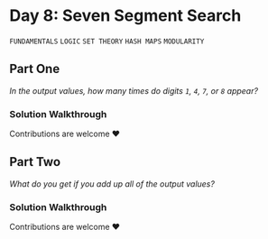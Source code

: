 # Day 8: Seven Segment Search
`FUNDAMENTALS` `LOGIC` `SET THEORY` `HASH MAPS` `MODULARITY`
## Part One
*In the output values, how many times do digits `1`, `4`, `7`, or `8` appear?*

### Solution Walkthrough
Contributions are welcome ❤️

## Part Two
*What do you get if you add up all of the output values?*
### Solution Walkthrough
Contributions are welcome ❤️
